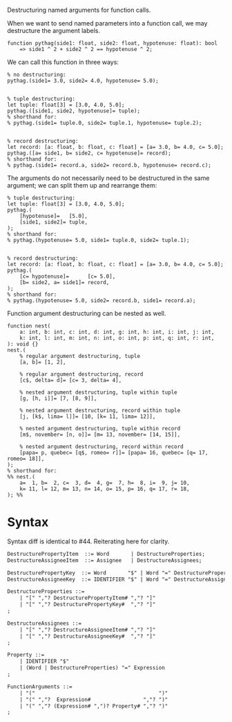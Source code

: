 Destructuring named arguments for function calls.

When we want to send named parameters into a function call, we may destructure the argument labels.
```cp
function pythag(side1: float, side2: float, hypotenuse: float): bool
	=> side1 ^ 2 + side2 ^ 2 == hypotenuse ^ 2;
```
We can call this function in three ways:
```cp
% no destructuring:
pythag.(side1= 3.0, side2= 4.0, hypotenuse= 5.0);


% tuple destructuring:
let tuple: float[3] = [3.0, 4.0, 5.0];
pythag.([side1, side2, hypotenuse]= tuple);
% shorthand for:
% pythag.(side1= tuple.0, side2= tuple.1, hypotenuse= tuple.2);


% record destructuring:
let record: [a: float, b: float, c: float] = [a= 3.0, b= 4.0, c= 5.0];
pythag.([a= side1, b= side2, c= hypotenuse]= record);
% shorthand for:
% pythag.(side1= record.a, side2= record.b, hypotenuse= record.c);
```

The arguments do not necessarily need to be destructured in the same argument; we can split them up and rearrange them:
```cp
% tuple destructuring:
let tuple: float[3] = [3.0, 4.0, 5.0];
pythag.(
	[hypotenuse]=   [5.0],
	[side1, side2]= tuple,
);
% shorthand for:
% pythag.(hypotenuse= 5.0, side1= tuple.0, side2= tuple.1);


% record destructuring:
let record: [a: float, b: float, c: float] = [a= 3.0, b= 4.0, c= 5.0];
pythag.(
	[c= hypotenuse]=      [c= 5.0],
	[b= side2, a= side1]= record,
);
% shorthand for:
% pythag.(hypotenuse= 5.0, side2= record.b, side1= record.a);
```

Function argument destructuring can be nested as well.
```cp
function nest(
	a: int, b: int, c: int, d: int, g: int, h: int, i: int, j: int,
	k: int, l: int, m: int, n: int, o: int, p: int, q: int, r: int,
): void {}
nest.(
	% regular argument destructuring, tuple
	[a, b]= [1, 2],

	% regular argument destructuring, record
	[c$, delta= d]= [c= 3, delta= 4],

	% nested argument destructuring, tuple within tuple
	[g, [h, i]]= [7, [8, 9]],

	% nested argument destructuring, record within tuple
	[j, [k$, lima= l]]= [10, [k= 11, lima= 12]],

	% nested argument destructuring, tuple within record
	[m$, november= [n, o]]= [m= 13, november= [14, 15]],

	% nested argument destructuring, record within record
	[papa= p, quebec= [q$, romeo= r]]= [papa= 16, quebec= [q= 17, romeo= 18]],
);
% shorthand for:
%% nest.(
	a=  1, b=  2, c=  3, d=  4, g=  7, h=  8, i=  9, j= 10,
	k= 11, l= 12, m= 13, n= 14, o= 15, p= 16, q= 17, r= 18,
); %%
```

# Syntax
Syntax diff is identical to #44. Reiterating here for clarity.
```diff
DestructurePropertyItem  ::= Word       | DestructureProperties;
DestructureAssigneeItem  ::= Assignee   | DestructureAssignees;

DestructurePropertyKey  ::= Word       "$" | Word "=" DestructurePropertyItem;
DestructureAssigneeKey  ::= IDENTIFIER "$" | Word "=" DestructureAssigneeItem;

DestructureProperties ::=
	| "[" ","? DestructurePropertyItem# ","? "]"
	| "[" ","? DestructurePropertyKey#  ","? "]"
;

DestructureAssignees ::=
	| "[" ","? DestructureAssigneeItem# ","? "]"
	| "[" ","? DestructureAssigneeKey#  ","? "]"
;

Property ::=
	| IDENTIFIER "$"
	| (Word | DestructureProperties) "=" Expression
;

FunctionArguments ::=
	| "("                                        ")"
	| "(" ","?  Expression#                 ","? ")"
	| "(" ","? (Expression# ",")? Property# ","? ")"
;
```

